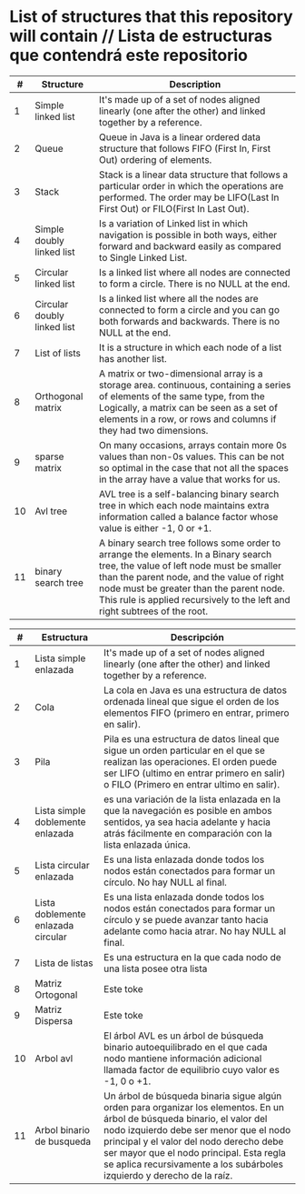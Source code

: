 # List of structures that this repository will contain // Lista de estructuras que contendrá este repositorio


|   #   |   Structure   |   Description   |   
| ------------- | ------------- | ------------- | 
| 1  | Simple linked list | It's made up of a set of nodes aligned linearly (one after the other) and linked together by a reference.  |
| 2  | Queue  | Queue in Java is a linear ordered data structure that follows FIFO (First In, First Out) ordering of elements.  | 
| 3  | Stack  |Stack is a linear data structure that follows a particular order in which the operations are performed. The order may be LIFO(Last In First Out) or FILO(First In Last Out).  | 
| 4  | Simple doubly linked list  | Is a variation of Linked list in which navigation is possible in both ways, either forward and backward easily as compared to Single Linked List.   | 
| 5  | Circular linked list  | Is a linked list where all nodes are connected to form a circle. There is no NULL at the end.   | 
| 6  | Circular doubly linked list  | Is a linked list where all the nodes are connected to form a circle and you can go both forwards and backwards. There is no NULL at the end.  | 
| 7  | List of lists  | It is a structure in which each node of a list has another list.  | 
| 8  | Orthogonal matrix  | A matrix or two-dimensional array is a storage area. continuous, containing a series of elements of the same type, from the Logically, a matrix can be seen as a set of elements in a row, or rows and columns if they had two dimensions.  | 
| 9  | sparse matrix  | On many occasions, arrays contain more 0s values than non-0s values. This can be not so optimal in the case that not all the spaces in the array have a value that works for us.  | 
| 10 | Avl tree  | AVL tree is a self-balancing binary search tree in which each node maintains extra information called a balance factor whose value is either -1, 0 or +1.  | 
| 11 | binary search tree  | A binary search tree follows some order to arrange the elements. In a Binary search tree, the value of left node must be smaller than the parent node, and the value of right node must be greater than the parent node. This rule is applied recursively to the left and right subtrees of the root.  | 



|   #   |   Estructura   |   Descripción   |   
| ------------- | ------------- | ------------- | 
| 1  | Lista simple enlazada | It's made up of a set of nodes aligned linearly (one after the other) and linked together by a reference.  |
| 2  | Cola  | La cola en Java es una estructura de datos ordenada lineal que sigue el orden de los elementos FIFO (primero en entrar, primero en salir).  | 
| 3  | Pila | Pila es una estructura de datos lineal que sigue un orden particular en el que se realizan las operaciones. El orden puede ser LIFO (ultimo en entrar primero en salir) o FILO (Primero en entrar ultimo en salir).  | 
| 4  | Lista simple doblemente enlazada  | es una variación de la lista enlazada en la que la navegación es posible en ambos sentidos, ya sea hacia adelante y hacia atrás fácilmente en comparación con la lista enlazada única.  | 
| 5  | Lista circular enlazada | Es una lista enlazada donde todos los nodos están conectados para formar un círculo. No hay NULL al final.  | 
| 6  | Lista doblemente enlazada circular  | Es una lista enlazada donde todos los nodos están conectados para formar un círculo y se puede avanzar tanto hacia adelante como hacia atrar. No hay NULL al final.  | 
| 7  | Lista de listas  | Es una estructura en la que cada nodo de una lista posee otra lista   | 
| 8  | Matriz Ortogonal  | Este toke  | String  |
| 9  | Matriz Dispersa  | Este toke  | String  |
| 10 | Arbol avl  | El árbol AVL es un árbol de búsqueda binario autoequilibrado en el que cada nodo mantiene información adicional llamada factor de equilibrio cuyo valor es -1, 0 o +1.  | 
| 11 | Arbol binario de busqueda  | Un árbol de búsqueda binaria sigue algún orden para organizar los elementos. En un árbol de búsqueda binario, el valor del nodo izquierdo debe ser menor que el nodo principal y el valor del nodo derecho debe ser mayor que el nodo principal. Esta regla se aplica recursivamente a los subárboles izquierdo y derecho de la raíz.  | 



